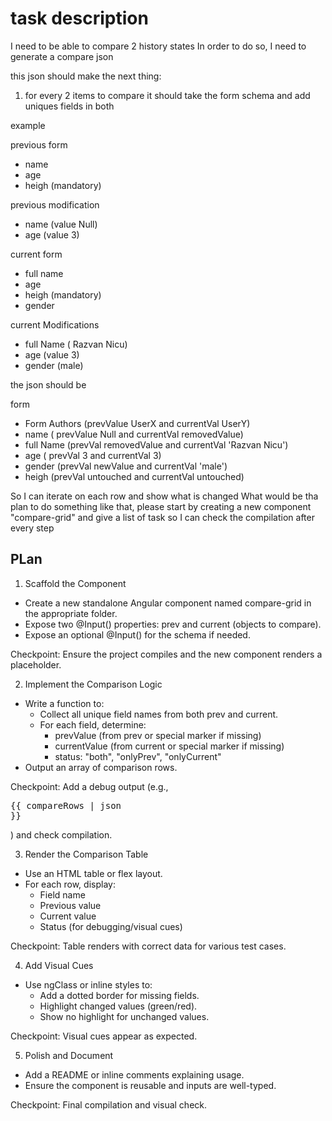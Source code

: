 # task description

I need to be able to compare 2 history states In order to do so, I need to
generate a compare json

this json should make the next thing:

1. for every 2 items to compare it should take the form schema and add uniques
   fields in both

example

previous form

- name
- age
- heigh (mandatory)

previous modification

- name (value Null)
- age (value 3)

current form

- full name
- age
- heigh (mandatory)
- gender

current Modifications

- full Name ( Razvan Nicu)
- age (value 3)
- gender (male)

the json should be

form

- Form Authors (prevValue UserX and currentVal UserY)
- name ( prevValue Null and currentVal removedValue)
- full Name (prevVal removedValue and currentVal 'Razvan Nicu')
- age ( prevVal 3 and currentVal 3)
- gender (prevVal newValue and currentVal 'male')
- heigh (prevVal untouched and currentVal untouched)

So I can iterate on each row and show what is changed What would be tha plan to
do something like that, please start by creating a new component "compare-grid"
and give a list of task so I can check the compilation after every step

## PLan

1. Scaffold the Component

- Create a new standalone Angular component named compare-grid in the
  appropriate folder.
- Expose two @Input() properties: prev and current (objects to compare).
- Expose an optional @Input() for the schema if needed.

Checkpoint: Ensure the project compiles and the new component renders a
placeholder.

2. Implement the Comparison Logic

- Write a function to:
  - Collect all unique field names from both prev and current.
  - For each field, determine:
    - prevValue (from prev or special marker if missing)
    - currentValue (from current or special marker if missing)
    - status: "both", "onlyPrev", "onlyCurrent"
- Output an array of comparison rows.

Checkpoint: Add a debug output (e.g., <pre>{{ compareRows | json }}</pre>) and
check compilation.

3. Render the Comparison Table

- Use an HTML table or flex layout.
- For each row, display:
  - Field name
  - Previous value
  - Current value
  - Status (for debugging/visual cues)

Checkpoint: Table renders with correct data for various test cases.

4. Add Visual Cues

- Use ngClass or inline styles to:
  - Add a dotted border for missing fields.
  - Highlight changed values (green/red).
  - Show no highlight for unchanged values.

Checkpoint: Visual cues appear as expected.

5. Polish and Document

- Add a README or inline comments explaining usage.
- Ensure the component is reusable and inputs are well-typed.

Checkpoint: Final compilation and visual check.
